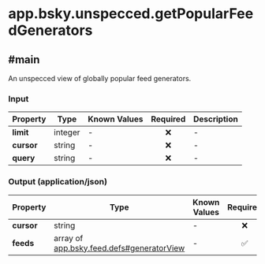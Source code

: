 # app.bsky.unspecced.getPopularFeedGenerators

## #main

An unspecced view of globally popular feed generators.

### Input

| Property | Type | Known Values | Required | Description |
| --- | --- | --- | :---: | --- |
| **limit** | integer | - | ❌ | - |
| **cursor** | string | - | ❌ | - |
| **query** | string | - | ❌ | - |

### Output (application/json)

| Property | Type | Known Values | Required | Description |
| --- | --- | --- | :---: | --- |
| **cursor** | string | - | ❌ | - |
| **feeds** | array of [app.bsky.feed.defs#generatorView](../../../../app/bsky/feed/defs.md#generatorView) | - | ✅ | - |
